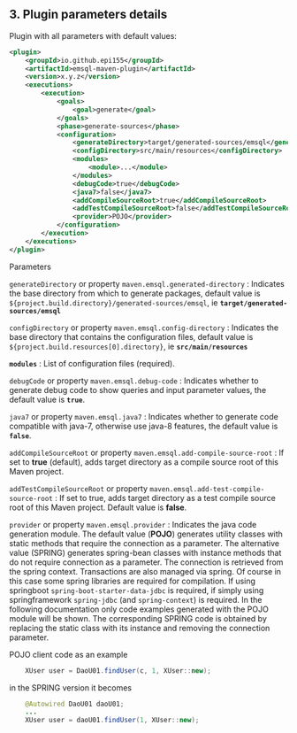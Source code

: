 ## 3. Plugin parameters details

Plugin with all parameters with default values:

~~~xml
<plugin>
    <groupId>io.github.epi155</groupId>
    <artifactId>emsql-maven-plugin</artifactId>
    <version>x.y.z</version>
    <executions>
        <execution>
            <goals>
                <goal>generate</goal>
            </goals>
            <phase>generate-sources</phase>
            <configuration>
                <generateDirectory>target/generated-sources/emsql</generateDirectory>
                <configDirectory>src/main/resources</configDirectory>
                <modules>
                    <module>...</module>
                </modules>
                <debugCode>true</debugCode>
                <java7>false</java7>
                <addCompileSourceRoot>true</addCompileSourceRoot>
                <addTestCompileSourceRoot>false</addTestCompileSourceRoot>
                <provider>POJO</provider>
            </configuration>
        </execution>
    </executions>
</plugin>
~~~

Parameters

`generateDirectory` or property `maven.emsql.generated-directory`
: Indicates the base directory from which to generate packages, default value is `${project.build.directory}/generated-sources/emsql`,
ie **`target/generated-sources/emsql`**

`configDirectory` or property `maven.emsql.config-directory`
: Indicates the base directory that contains the configuration files, default value
is `${project.build.resources[0].directory}`, ie **`src/main/resources`**

**`modules`**
: List of configuration files (required).

`debugCode` or property `maven.emsql.debug-code`
: Indicates whether to generate debug code to show queries and input parameter values, the default value is **`true`**.

`java7` or property `maven.emsql.java7`
: Indicates whether to generate code compatible with java-7, otherwise use java-8 features, the default value is **`false`**.

`addCompileSourceRoot` or property `maven.emsql.add-compile-source-root`
: If set to **true** (default), adds target directory as a compile source root of this Maven project.

`addTestCompileSourceRoot` or property `maven.emsql.add-test-compile-source-root`
: If set to true, adds target directory as a test compile source root of this Maven project. Default value is **false**.

`provider` or property `maven.emsql.provider`
: Indicates the java code generation module.
The default value (**POJO**) generates utility classes with static methods that require the connection as a parameter.
The alternative value (SPRING) generates spring-bean classes with instance methods that do not require connection as a parameter.
The connection is retrieved from the spring context. Transactions are also managed via spring.
Of course in this case some spring libraries are required for compilation.
If using springboot `spring-boot-starter-data-jdbc` is required, if simply using springframework `spring-jdbc` (and `spring-context`) is required.
In the following documentation only code examples generated with the POJO module will be shown.
The corresponding SPRING code is obtained by replacing the static class with its instance and removing the connection parameter.

POJO client code as an example

~~~java
    XUser user = DaoU01.findUser(c, 1, XUser::new);
~~~

in the SPRING version it becomes

~~~java
    @Autowired DaoU01 daoU01;
    ...
    XUser user = daoU01.findUser(1, XUser::new);
~~~
